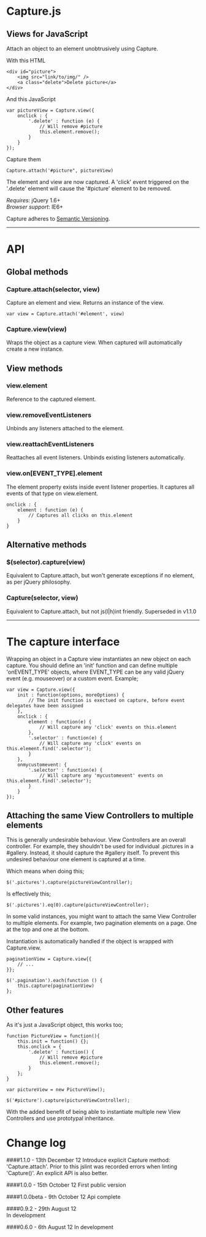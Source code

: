
# Capture.js
## Views for JavaScript

Attach an object to an element unobtrusively using Capture. 

With this HTML
	
	<div id="picture">
		<img src="link/to/img/" />
		<a class="delete">Delete picture</a>
	</div>
	
And this JavaScript
	
	var pictureView = Capture.view({
		onclick : {
			'.delete' : function (e) {
				// Will remove #picture
				this.element.remove();
			}
		}
	});

Capture them
	
	Capture.attach('#picture", pictureView)


The element and view are now captured. A 'click' event triggered on the '.delete' element will cause the '#picture' element to be removed.

*Requires*: jQuery 1.6+  
*Browser support*: IE6+

Capture adheres to [Semantic Versioning](http://semver.org/).

----

# API

## Global methods

### Capture.attach(selector, view)

Capture an element and view. Returns an instance of the view.
	
	var view = Capture.attach('#element', view)

### Capture.view(view)
Wraps the object as a capture view. When captured will automatically create a new instance.


## View methods

### view.element
Reference to the captured element.

### view.removeEventListeners
Unbinds any listeners attached to the element.

### view.reattachEventListeners
Reattaches all event listeners. Unbinds existing listeners automatically.

### view.on[EVENT_TYPE].element
The element property exists inside event listener properties. It captures all events of that type on view.element.

	onclick : {
		element : function (e) {
			// Captures all clicks on this.element
		}
	} 


## Alternative methods

### $(selector).capture(view)
 
Equivalent to Capture.attach, but won't generate exceptions if no element, as per jQuery philosophy.

### Capture(selector, view)

Equivalent to Capture.attach, but not js(l|h)int friendly. Superseded in v1.1.0



----

# The capture interface

Wrapping an object in a Capture view instantiates an new object on each capture. You should define an 'init' function and can define multiple 'onEVENT\_TYPE' objects, where EVENT\_TYPE can be any valid jQuery event (e.g. mouseover) or a custom event. Example;

	var view = Capture.view({
		init : function(options, moreOptions) {
			// The init function is exectued on capture, before event delegates have been assigned
		},
		onclick : {
			element : function(e) {
				// Will capture any 'click' events on this.element
			},
			'.selector' : function(e) {
				// Will capture any 'click' events on this.element.find('.selector');
			}
		},
		onmycustomevent: {
			'.selector' : function(e) {
				// Will capture any 'mycustomevent' events on this.element.find('.selector');
			}
		}
	});

## Attaching the same View Controllers to multiple elements

This is generally undesirable behaviour. View Controllers are an overall controller. For example, they shouldn't be used for individual .pictures in a #gallery. Instead, it should capture the #gallery itself.
To prevent this undesired behaviour one element is captured at a time.

Which means when doing this;

	$('.pictures').capture(pictureViewController);
	
Is effectively this;

	$('.pictures').eq(0).capture(pictureViewController);

In some valid instances, you might want to attach the same View Controller to multiple elements. For example, two pagination elements on a page. One at the top and one at the bottom.


Instantiation is automatically handled if the object is wrapped with Capture.view.

	paginationView = Capture.view{{
		// ...
	}};

	$('.pagination').each(function () {
		this.capture(paginationView)
	};

## Other features

As it's just a JavaScript object, this works too;

	function PictureView = function(){
		this.init = function() {};
		this.onclick = {
			'.delete' : function() {
				// Will remove #picture
				this.element.remove();
			}	
		};
	}
	
	var pictureView = new PictureView();
	
	$('#picture').capture(pictureViewController);
	
With the added benefit of being able to instantiate multiple new View Controllers and use prototypal inheritance.


# Change log
  
####1.1.0 - 13th December 12
Introduce explicit Capture method: 'Capture.attach'. Prior to this jslint was recorded errors when linting 'Capture()'. An explicit API is also better.

####1.0.0 - 15th October 12
First public version

####1.0.0beta - 9th October 12
Api complete

####0.9.2 - 29th August 12  
In development

####0.6.0 - 6th August 12
In development